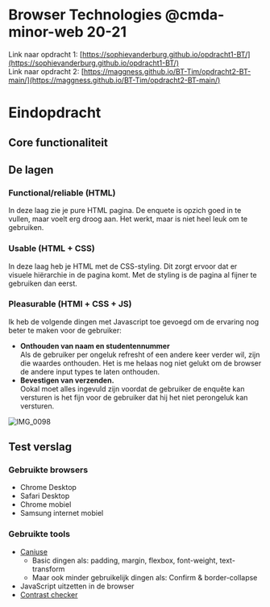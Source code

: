 # Browser Technologies @cmda-minor-web 20-21
Link naar opdracht 1: [https://sophievanderburg.github.io/opdracht1-BT/](https://sophievanderburg.github.io/opdracht1-BT/) </br>
Link naar opdracht 2: [https://maggness.github.io/BT-Tim/opdracht2-BT-main/](https://maggness.github.io/BT-Tim/opdracht2-BT-main/)

# Eindopdracht
## Core functionaliteit

## De lagen
### Functional/reliable (HTML)
In deze laag zie je pure HTML pagina. De enquete is opzich goed in te vullen, maar voelt erg droog aan. Het werkt, maar is niet heel leuk om te gebruiken.

### Usable (HTML + CSS)
In deze laag heb je HTML met de CSS-styling. Dit zorgt ervoor dat er visuele hiërarchie in de pagina komt. Met de styling is de pagina al fijner te gebruiken dan eerst.

### Pleasurable (HTMl + CSS + JS)
Ik heb de volgende dingen met Javascript toe gevoegd om de ervaring nog beter te maken voor de gebruiker:
* **Onthouden van naam en studentennummer** <br> Als de gebruiker per ongeluk refresht of een andere keer verder wil, zijn die waardes onthouden. Het is me helaas nog niet gelukt om de browser de andere input types te laten onthouden.
* **Bevestigen van verzenden.** <br> Ookal moet alles ingevuld zijn voordat de gebruiker de enquête kan versturen is het fijn voor de gebruiker dat hij het niet perongeluk kan versturen. 


![IMG_0098](https://user-images.githubusercontent.com/70577898/162171706-1955eaee-bb69-4762-a031-3cdb502d9e7f.jpg)

## Test verslag
### Gebruikte browsers
* Chrome Desktop
* Safari Desktop
* Chrome mobiel
* Samsung internet mobiel

### Gebruikte tools
* [Caniuse](https://caniuse.com/)
  * Basic dingen als: padding, margin, flexbox, font-weight, text-transform
  * Maar ook minder gebruikelijk dingen als: Confirm & border-collapse
* JavaScript uitzetten in de browser
* [Contrast checker](https://coolors.co/contrast-checker/b50000-ffffff)
